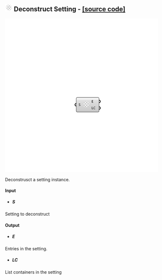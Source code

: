 ## ![](../images/icons/Deconstruct_Setting.png) Deconstruct Setting - [[source code]](https://github.com/Eddy3D-Dev/Eddy3D-UMCF/blob/release/UMCF/CMP/Meta/DeconstructSettingCMP.cs)

![](../images/components/Deconstruct_Setting.png)

Deconstrusct a setting instance.

#### Input
* ##### S
Setting to deconstruct

#### Output
* ##### E
Entries in the setting.
* ##### LC
List containers in the setting